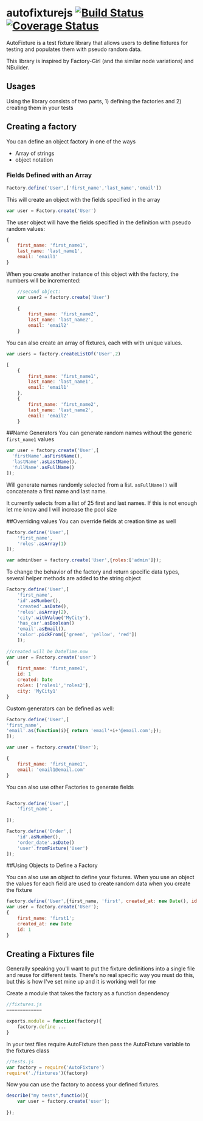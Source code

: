 autofixturejs [![Build Status](https://travis-ci.org/jcteague/autofixturejs.svg?branch=master)](https://travis-ci.org/jcteague/autofixturejs) [![Coverage Status](https://coveralls.io/repos/github/jcteague/autofixturejs/badge.svg?branch=master)](https://coveralls.io/github/jcteague/autofixturejs?branch=master)
=============

AutoFixture is a test fixture library that allows users to define fixtures for testing and populates them with pseudo random data.

This library is inspired by Factory-Girl (and the similar node variations) and NBuilder.

## Usages

Using the library consists of two parts, 1) defining the factories and 2) creating them in your tests

## Creating a factory

You can define an object factory in one of the ways

- Array of strings
- object notation

### Fields Defined with an Array
```js
Factory.define('User',['first_name','last_name','email'])
```
This will create an object with the fields specified in the array

```js
var user = Factory.create('User')

```
The user object will have the fields specified in the definition with pseudo random values:
```js
{
    first_name: 'first_name1',
    last_name: 'last_name1',
    email: 'email1'
}
```
When you create another instance of this object with the factory, the numbers will be incremented:
```js
    //second object:
    var user2 = factory.create('User')
    
    {
        first_name: 'first_name2',
        last_name: 'last_name2',
        email: 'email2'
    }
```
You can also create an array of fixtures, each with with unique values.
```js
var users = factory.createListOf('User',2)

[
    {
        first_name: 'first_name1',
        last_name: 'last_name1',
        email: 'email1'
    },
    {
        first_name: 'first_name2',
        last_name: 'last_name2',
        email: 'email2'
    }
```
##Name Generators
You can generate random names without the generic `first_name1` values
```js
var user = factory.create('User',[
  'firstName'.asFirstName(),
  'lastName'.asLastName(),
  'fullName'.asFullName()
]);
```
Will generate names randomly selected from a list.  `asFullName()` will concatenate a first name and last name.

It currently selects from a list of 25 first and last names.  If this is not enough let me know and I will increase the pool size

##Overriding values 
You can override fields at creation time as well
```js
factory.define('User',[
    'first_name',
    'roles'.asArray(1)
]);

var adminUser = factory.create('User',{roles:['admin']});
```

To change the behavior of the factory and return specific data types, several helper methods are added to the string object

```js
Factory.define('User',[
    'first_name',
    'id'.asNumber(),
    'created'.asDate(),
    'roles'.asArray(2),
    'city'.withValue('MyCity'),
    'has_car'.asBoolean()
    'email'.asEmail(),
    'color'.pickFrom(['green', 'yellow', 'red'])
    ]);
    
//created will be DateTime.now
var user = Factory.create('user')
{
    first_name: 'first_name1',
    id: 1
    created: Date
    roles: ['roles1','roles2'],
    city: 'MyCity1'
}
```
Custom generators can be defined as well:
```js
Factory.define('User',[
'first_name',
'email'.as(function(i){ return 'email'+i+'@email.com';});
]);

var user = factory.create('User');

{
    first_name: 'first_name1',
    email: 'email1@email.com'
}
```
You can also use other Factories to generate fields
```js

Factory.define('User',[
    'first_name',
    
]);

Factory.define('Order',[
    'id'.asNumber(),
    'order_date'.asDate()
    'user'.fromFixture('User')
]);
```
##Using Objects to Define a Factory

You can also use an object to define your fixtures.  When you use an object the values for each field are used to create random data when you create the fixture
```js
factory.define('User',{first_name, 'first', created_at: new Date(), id:1});
var user = factory.create('User');
{
    first_name: 'first1';
    created_at: new Date
    id: 1
}
```
## Creating a Fixtures file
Generally speaking you'll want to put the fixture definitions into a single file and reuse for different tests.  There's no real specific way you must do this, but this is how I've set mine up and it is working well for me

Create a module that takes the factory as a function dependency
```js
//fixtures.js
=============

exports.module = function(factory){
    factory.define ...
}
```
In your test files require AutoFixture then pass the AutoFixture variable to the fixtures class
```js
//tests.js
var factory = require('AutoFixture')
require('./fixtures')(factory)
```
Now you can use the factory to access your defined fixtures.
```js
describe("my tests",functio(){
    var user = factory.create('user');
    
});
```


